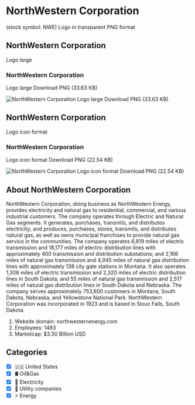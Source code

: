 # NorthWestern Corporation
 (stock symbol: NWE) Logo in transparent PNG format

## NorthWestern Corporation
 Logo large

### NorthWestern Corporation
 Logo large Download PNG (33.63 KB)

![NorthWestern Corporation
 Logo large Download PNG (33.63 KB)](/img/orig/NWE_BIG-04a7c68f.png)

## NorthWestern Corporation
 Logo icon format

### NorthWestern Corporation
 Logo icon format Download PNG (22.54 KB)

![NorthWestern Corporation
 Logo icon format Download PNG (22.54 KB)](/img/orig/NWE-43c79a8e.png)

## About NorthWestern Corporation


NorthWestern Corporation, doing business as NorthWestern Energy, provides electricity and natural gas to residential, commercial, and various industrial customers. The company operates through Electric and Natural Gas segments. It generates, purchases, transmits, and distributes electricity; and produces, purchases, stores, transmits, and distributes natural gas, as well as owns municipal franchises to provide natural gas service in the communities.  The company operates 6,819 miles of electric transmission and 18,177 miles of electric distribution lines with approximately 400 transmission and distribution substations; and 2,166 miles of natural gas transmission and 4,945 miles of natural gas distribution lines with approximately 138 city gate stations in Montana. It also operates 1,308 miles of electric transmission and 2,320 miles of electric distribution lines in South Dakota; and 55 miles of natural gas transmission and 2,517 miles of natural gas distribution lines in South Dakota and Nebraska. The company serves approximately 753,600 customers in Montana, South Dakota, Nebraska, and Yellowstone National Park. NorthWestern Corporation was incorporated in 1923 and is based in Sioux Falls, South Dakota.

1. Website domain: northwesternenergy.com
2. Employees: 1483
3. Marketcap: $3.50 Billion USD


## Categories
- [x] 🇺🇸 United States
- [x] 🛢 Oil&Gas
- [x] 🔋 Electricity
- [x] 🚰 Utility companies
- [x] ⚡ Energy
